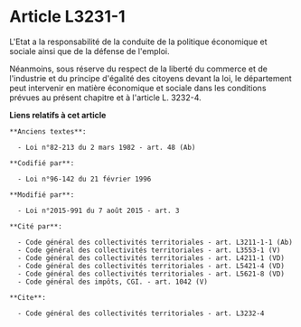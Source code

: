 # Article L3231-1

L'Etat a la responsabilité de la conduite de la politique économique et sociale ainsi que de la défense de l'emploi. 

Néanmoins, sous réserve du respect de la liberté du commerce et de l'industrie et du principe d'égalité des citoyens devant
la loi, le département peut intervenir en matière économique et sociale dans les conditions prévues au présent chapitre et à
l'article L. 3232-4.

**Liens relatifs à cet article**

	**Anciens textes**:

	  - Loi n°82-213 du 2 mars 1982 - art. 48 (Ab)

	**Codifié par**:

	  - Loi n°96-142 du 21 février 1996

	**Modifié par**:

	  - Loi n°2015-991 du 7 août 2015 - art. 3

	**Cité par**:

	  - Code général des collectivités territoriales - art. L3211-1-1 (Ab)
	  - Code général des collectivités territoriales - art. L3553-1 (V)
	  - Code général des collectivités territoriales - art. L4211-1 (VD)
	  - Code général des collectivités territoriales - art. L5421-4 (VD)
	  - Code général des collectivités territoriales - art. L5621-8 (VD)
	  - Code général des impôts, CGI. - art. 1042 (V)

	**Cite**:

	  - Code général des collectivités territoriales - art. L3232-4

